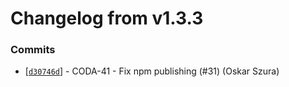 # Changelog from v1.3.3
### Commits
* [[`d30746d`](http://github.com/coda-it/graphen/commit/d30746dc2aa76b7d93a52701a71b1e37e78d83e7)] - CODA-41 - Fix npm publishing (#31) (Oskar Szura)